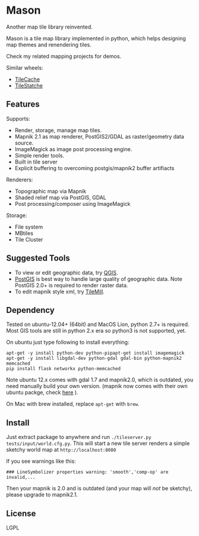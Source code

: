Mason
=====

Another map tile library reinvented.

Mason is a tile map library implemented in python, which helps designing map themes 
and renendering tiles.

Check my related mapping projects for demos.

Similar wheels:
*  [TileCache](http://tilecache.org)
*  [TileStatche](http://tilestache.org)

Features
--------

Supports:
* Render, storage, manage map tiles.
* Mapnik 2.1 as map renderer, PostGIS2/GDAL as raster/geometry data source.
* ImageMagick as image post processing engine.
* Simple render tools.
* Built in tile server
* Explicit buffering to overcoming postgis/mapnik2 buffer artifiacts 

Renderers:
* Topographic map via Mapnik
* Shaded relief map via PostGIS, GDAL
* Post processing/composer using ImageMagick

Storage:
* File system
* MBtiles
* Tile Cluster

Suggested Tools
---------------
* To view or edit geographic data, try [QGIS](www.qgis.org).
* [PostGIS](www.postgis.org) is best way to handle large quality of geographic data.
  Note PostGIS 2.0+ is required to render raster data.
* To edit mapnik style xml, try [TileMill](www.mapbox.com/tilemill). 

Dependency
----------
Tested on ubuntu-12.04+ (64bit) and MacOS Lion, python 2.7+ is required.
Most GIS tools are still in python 2.x era so python3 is not supported, yet.

On ubuntu just type following to install everything:

```
apt-get -y install python-dev python-pipapt-get install imagemagick
apt-get -y install libgdal-dev python-gdal gdal-bin python-mapnik2 memcached
pip install flask networkx python-memcached
```

Note ubuntu 12.x comes with gdal 1.7 and mapnik2.0, which is outdated, you need
manually build your own version. (mapnik now comes with their own ubuntu packge, check 
[here](https://github.com/mapnik/mapnik/wiki/UbuntuInstallation) ).

On Mac with brew installed, replace `apt-get` with `brew`.


Install
-------
Just extract package to anywhere and run `./tileserver.py tests/input/world.cfg.py`.
This will start a new tile server renders a simple sketchy world map at 
`http://localhost:8080`

If you see warnings like this:
```
### LineSymbolizer properties warning: 'smooth','comp-op' are invalid,...
```
Then your mapnik is 2.0 and is outdated (and your map will *not* be sketchy), please upgrade to mapnik2.1.

License
-------
LGPL
